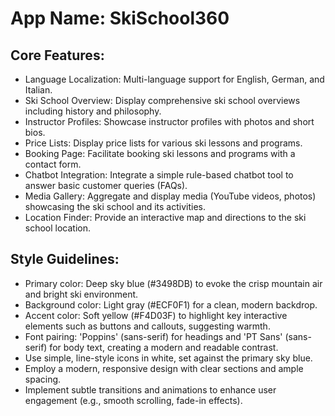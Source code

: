 # **App Name**: SkiSchool360

## Core Features:

- Language Localization: Multi-language support for English, German, and Italian.
- Ski School Overview: Display comprehensive ski school overviews including history and philosophy.
- Instructor Profiles: Showcase instructor profiles with photos and short bios.
- Price Lists: Display price lists for various ski lessons and programs.
- Booking Page: Facilitate booking ski lessons and programs with a contact form.
- Chatbot Integration: Integrate a simple rule-based chatbot tool to answer basic customer queries (FAQs).
- Media Gallery: Aggregate and display media (YouTube videos, photos) showcasing the ski school and its activities.
- Location Finder: Provide an interactive map and directions to the ski school location.

## Style Guidelines:

- Primary color: Deep sky blue (#3498DB) to evoke the crisp mountain air and bright ski environment.
- Background color: Light gray (#ECF0F1) for a clean, modern backdrop.
- Accent color: Soft yellow (#F4D03F) to highlight key interactive elements such as buttons and callouts, suggesting warmth.
- Font pairing: 'Poppins' (sans-serif) for headings and 'PT Sans' (sans-serif) for body text, creating a modern and readable contrast.
- Use simple, line-style icons in white, set against the primary sky blue.
- Employ a modern, responsive design with clear sections and ample spacing.
- Implement subtle transitions and animations to enhance user engagement (e.g., smooth scrolling, fade-in effects).